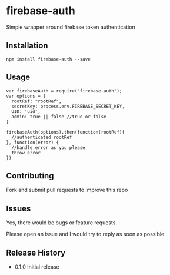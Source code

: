 firebase-auth
==========
Simple wrapper around firebase token authentication


## Installation
  ```
  npm install firebase-auth --save
  ```

## Usage
  ```
  var firebaseAuth = require("firebase-auth");
  var options = {
    rootRef: "rootRef",
    secretKey: process.env.FIREBASE_SECRET_KEY,
    UID: 'uid',
    admin: true || false //true or false
  }
  
  firebaseAuth(options).then(function(rootRef){
    //authenticated rootRef
  }, function(error) {
    //handle error as you please
    throw error
  })
  ```


## Contributing

Fork and submit pull requests to improve this repo

## Issues

Yes, there would be bugs or feature requests.

Please open an issue and I would try to reply as soon as possible

## Release History

* 0.1.0 Initial release

